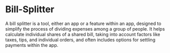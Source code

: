 # Bill-Splitter
A bill splitter is a tool, either an app or a feature within an app, designed to simplify the process of dividing expenses among a group of people. It helps calculate individual shares of a shared bill, taking into account factors like taxes, tips, and individual orders, and often includes options for settling payments within the app. 
